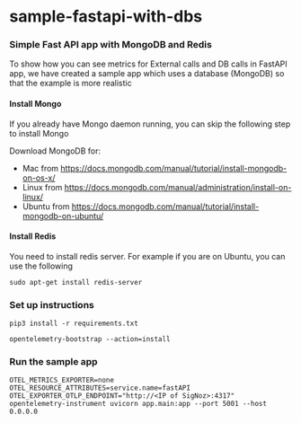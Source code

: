 # sample-fastapi-with-dbs

### Simple Fast API app with MongoDB and Redis


To show how you can see metrics for External calls and DB calls in FastAPI app, we have created a sample app which uses a database (MongoDB) so that the example is more realistic

#### Install Mongo

If you already have Mongo daemon running, you can skip the following step to install Mongo

Download MongoDB for:
- Mac from https://docs.mongodb.com/manual/tutorial/install-mongodb-on-os-x/
- Linux from https://docs.mongodb.com/manual/administration/install-on-linux/
- Ubuntu from https://docs.mongodb.com/manual/tutorial/install-mongodb-on-ubuntu/

#### Install Redis

You need to install redis server. For example if you are on Ubuntu, you can use the following
```
sudo apt-get install redis-server
```

### Set up instructions

```
pip3 install -r requirements.txt
```

```
opentelemetry-bootstrap --action=install
```

### Run the sample app

```
OTEL_METRICS_EXPORTER=none OTEL_RESOURCE_ATTRIBUTES=service.name=fastAPI OTEL_EXPORTER_OTLP_ENDPOINT="http://<IP of SigNoz>:4317" opentelemetry-instrument uvicorn app.main:app --port 5001 --host 0.0.0.0
```
